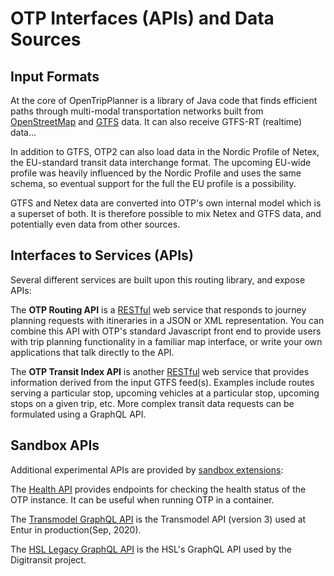 # OTP Interfaces (APIs) and Data Sources


## Input Formats

At the core of OpenTripPlanner is a library of Java code that finds efficient paths through multi-modal transportation networks built from [OpenStreetMap](http://wiki.openstreetmap.org/wiki/Main_Page) and [GTFS](https://developers.google.com/transit/gtfs/) data. It can also receive GTFS-RT (realtime) data...

In addition to GTFS, OTP2 can also load data in the Nordic Profile of Netex, the EU-standard transit data interchange format. The upcoming EU-wide profile was heavily influenced by the Nordic Profile and uses the same schema, so eventual support for the full the EU profile is a possibility.

GTFS and Netex data are converted into OTP's own internal model which is a superset of both. It is therefore possible to mix Netex and GTFS data, and potentially even data from other sources.

## Interfaces to Services (APIs)

Several different services are built upon this routing library, and expose APIs:

The **OTP Routing API** is a [RESTful](https://en.wikipedia.org/wiki/Representational_state_transfer) web service that responds to journey planning requests with itineraries in a JSON or XML representation. You can combine this API with OTP's standard Javascript front end to provide users with trip planning functionality in a familiar map interface, or write your own applications that talk directly to the API.

The **OTP Transit Index API** is another [RESTful](https://en.wikipedia.org/wiki/Representational_state_transfer) web service that provides information derived from the input GTFS feed(s). Examples include routes serving a particular stop, upcoming vehicles at a particular stop, upcoming stops on a given trip, etc. More complex transit data requests can be formulated using a GraphQL API.

## Sandbox APIs

Additional experimental APIs are provided by [sandbox extensions](SandboxExtension):

The [Health API](sandbox/HealthAPI.md) provides endpoints for checking the health status of the OTP instance. It can be useful when running OTP in a container.

The [Transmodel GraphQL API](sandbox/TransmodelApi.md) is the Transmodel API (version 3) used at Entur in production(Sep, 2020).

The [HSL Legacy GraphQL API](sandbox/LegacyGraphQLApi.md) is the HSL's GraphQL API used by the Digitransit project.
